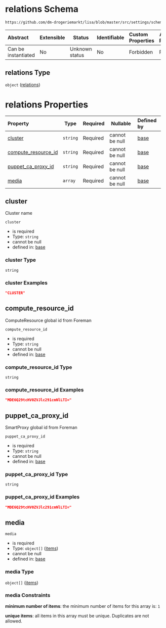 # relations Schema

```txt
https://github.com/dm-drogeriemarkt/lisa/blob/master/src/settings/schema.json#/properties/locations/items/properties/relations
```




| Abstract            | Extensible | Status         | Identifiable | Custom Properties | Additional Properties | Access Restrictions | Defined In                                                                               |
| :------------------ | ---------- | -------------- | ------------ | :---------------- | --------------------- | ------------------- | ---------------------------------------------------------------------------------------- |
| Can be instantiated | No         | Unknown status | No           | Forbidden         | Forbidden             | none                | [settings.schema.json\*](../../src/settings/settings.schema.json "open original schema") |

## relations Type

`object` ([relations](settings-properties-locations-items-properties-relations.md))

# relations Properties

| Property                                    | Type     | Required | Nullable       | Defined by                                                                                                                                                                                                                                                              |
| :------------------------------------------ | -------- | -------- | -------------- | :---------------------------------------------------------------------------------------------------------------------------------------------------------------------------------------------------------------------------------------------------------------------- |
| [cluster](#cluster)                         | `string` | Required | cannot be null | [base](settings-properties-locations-items-properties-relations-properties-cluster.md "https&#x3A;//github.com/dm-drogeriemarkt/lisa/blob/master/src/settings/schema.json#/properties/locations/items/properties/relations/properties/cluster")                         |
| [compute_resource_id](#compute_resource_id) | `string` | Required | cannot be null | [base](settings-properties-locations-items-properties-relations-properties-compute_resource_id.md "https&#x3A;//github.com/dm-drogeriemarkt/lisa/blob/master/src/settings/schema.json#/properties/locations/items/properties/relations/properties/compute_resource_id") |
| [puppet_ca_proxy_id](#puppet_ca_proxy_id)   | `string` | Required | cannot be null | [base](settings-properties-locations-items-properties-relations-properties-puppet_ca_proxy_id.md "https&#x3A;//github.com/dm-drogeriemarkt/lisa/blob/master/src/settings/schema.json#/properties/locations/items/properties/relations/properties/puppet_ca_proxy_id")   |
| [media](#media)                             | `array`  | Required | cannot be null | [base](settings-properties-locations-items-properties-relations-properties-media.md "https&#x3A;//github.com/dm-drogeriemarkt/lisa/blob/master/src/settings/schema.json#/properties/locations/items/properties/relations/properties/media")                             |

## cluster

Cluster name


`cluster`

-   is required
-   Type: `string`
-   cannot be null
-   defined in: [base](settings-properties-locations-items-properties-relations-properties-cluster.md "https&#x3A;//github.com/dm-drogeriemarkt/lisa/blob/master/src/settings/schema.json#/properties/locations/items/properties/relations/properties/cluster")

### cluster Type

`string`

### cluster Examples

```json
"CLUSTER"
```

## compute_resource_id

ComputeResource global id from Foreman


`compute_resource_id`

-   is required
-   Type: `string`
-   cannot be null
-   defined in: [base](settings-properties-locations-items-properties-relations-properties-compute_resource_id.md "https&#x3A;//github.com/dm-drogeriemarkt/lisa/blob/master/src/settings/schema.json#/properties/locations/items/properties/relations/properties/compute_resource_id")

### compute_resource_id Type

`string`

### compute_resource_id Examples

```json
"MDE6Q29tcHV0ZVJlc291cmNlLTI="
```

## puppet_ca_proxy_id

SmartProxy global id from Foreman


`puppet_ca_proxy_id`

-   is required
-   Type: `string`
-   cannot be null
-   defined in: [base](settings-properties-locations-items-properties-relations-properties-puppet_ca_proxy_id.md "https&#x3A;//github.com/dm-drogeriemarkt/lisa/blob/master/src/settings/schema.json#/properties/locations/items/properties/relations/properties/puppet_ca_proxy_id")

### puppet_ca_proxy_id Type

`string`

### puppet_ca_proxy_id Examples

```json
"MDE6Q29tcHV0ZVJlc291cmNlLTI="
```

## media




`media`

-   is required
-   Type: `object[]` ([items](settings-properties-locations-items-properties-relations-properties-media-items.md))
-   cannot be null
-   defined in: [base](settings-properties-locations-items-properties-relations-properties-media.md "https&#x3A;//github.com/dm-drogeriemarkt/lisa/blob/master/src/settings/schema.json#/properties/locations/items/properties/relations/properties/media")

### media Type

`object[]` ([items](settings-properties-locations-items-properties-relations-properties-media-items.md))

### media Constraints

**minimum number of items**: the minimum number of items for this array is: `1`

**unique items**: all items in this array must be unique. Duplicates are not allowed.
